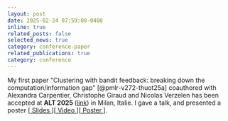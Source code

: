 ```yaml
---
layout: post
date: 2025-02-24 07:59:00-0400
inline: true
related_posts: false
selected_news: true
category: conference-paper
related_publications: true
category: conference
---
```

My first paper "Clustering with bandit feedback: breaking down the computation/information gap" [@pmlr-v272-thuot25a] coauthored with Alexandra Carpentier, Christophe Giraud and Nicolas Verzelen has been accepted at <strong> ALT 2025 </strong> (<a href="http://algorithmiclearningtheory.org/alt2025/">link</a>) in Milan, Italie.
I gave a talk, and presented a poster [<a href="https://victorthuot.github.io/assets/pdf/slide_ALT_feb2025.pdf"> Slides </a>][<a href="https://www.youtube.com/watch?v=RmEcxjNeCPA"> Video </a>][<a href="https://victorthuot.github.io/assets/pdf/poster_ALT_feb2025.pdf"> Poster </a>]. 
